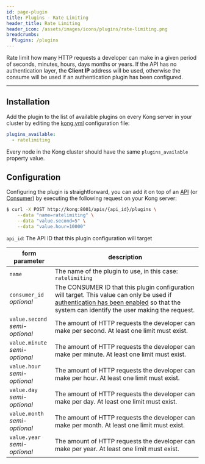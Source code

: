 ```yaml
---
id: page-plugin
title: Plugins - Rate Limiting
header_title: Rate Limiting
header_icon: /assets/images/icons/plugins/rate-limiting.png
breadcrumbs:
  Plugins: /plugins
---
```


Rate limit how many HTTP requests a developer can make in a given period of seconds, minutes, hours, days months or years. If the API has no authentication layer, the **Client IP** address will be used, otherwise the consume will be used if an authentication plugin has been configured.

---

## Installation

Add the plugin to the list of available plugins on every Kong server in your cluster by editing the [kong.yml][configuration] configuration file:

```yaml
plugins_available:
  - ratelimiting
```

Every node in the Kong cluster should have the same `plugins_available` property value.

## Configuration

Configuring the plugin is straightforward, you can add it on top of an [API][api-object] (or [Consumer][consumer-object]) by executing the following request on your Kong server:

```bash
$ curl -X POST http://kong:8001/apis/{api_id}/plugins \
    --data "name=ratelimiting" \
    --data "value.second=5" \
    --data "value.hour=10000"
```

`api_id`: The API ID that this plugin configuration will target

form parameter                               | description
 ---                                    | ---
`name`                                  | The name of the plugin to use, in this case: `ratelimiting`
`consumer_id`<br>*optional*             | The CONSUMER ID that this plugin configuration will target. This value can only be used if [authentication has been enabled][faq-authentication] so that the system can identify the user making the request.
`value.second`<br>*semi-optional*       | The amount of HTTP requests the developer can make per second. At least one limit must exist.
`value.minute`<br>*semi-optional*       | The amount of HTTP requests the developer can make per minute. At least one limit must exist.
`value.hour`<br>*semi-optional*         | The amount of HTTP requests the developer can make per hour. At least one limit must exist.
`value.day`<br>*semi-optional*          | The amount of HTTP requests the developer can make per day. At least one limit must exist.
`value.month`<br>*semi-optional*        | The amount of HTTP requests the developer can make per month. At least one limit must exist.
`value.year`<br>*semi-optional*         | The amount of HTTP requests the developer can make per year. At least one limit must exist.

[api-object]: /docs/{{site.data.kong_latest.version}}/admin-api/#api-object
[configuration]: /docs/{{site.data.kong_latest.version}}/configuration
[consumer-object]: /docs/{{site.data.kong_latest.version}}/admin-api/#consumer-object
[faq-authentication]: /docs/{{site.data.kong_latest.version}}/faq/#how-can-i-add-an-authentication-layer-on-a-microservice/api?